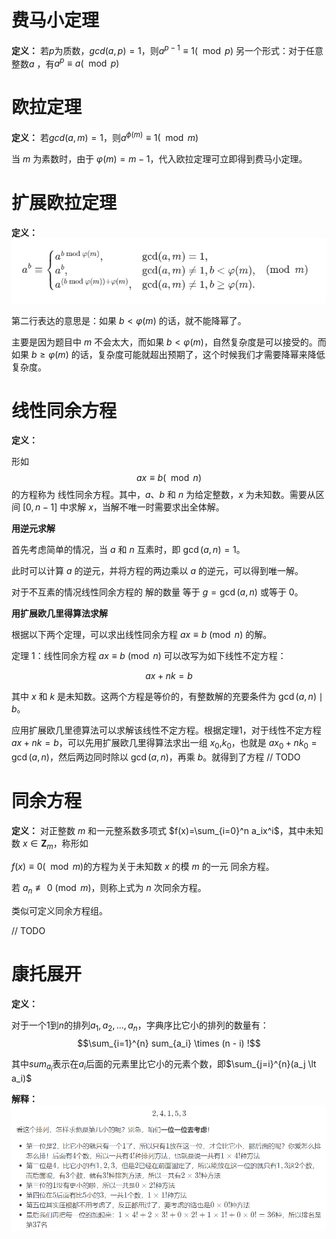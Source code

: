 # 费马小定理

**定义：**
若$p$为质数，$gcd(a,p) = 1$，则$a^{p-1} \equiv 1(\mod p)$
另一个形式：对于任意整数$a$ ，有$a^p \equiv a(\mod p)$

# 欧拉定理

**定义：**
若$gcd(a, m)=1$，则$a^{\phi(m)} \equiv 1(\mod m)$

当 $m$ 为素数时，由于 $\varphi(m) = m - 1$，代入欧拉定理可立即得到费马小定理。

# 扩展欧拉定理

**定义：**
![alt text](image.png)

第二行表达的意思是：如果 $b < \varphi(m)$ 的话，就不能降幂了。

主要是因为题目中 $m$ 不会太大，而如果 $b < \varphi(m)$，自然复杂度是可以接受的。而如果 $b \ge \varphi(m)$ 的话，复杂度可能就超出预期了，这个时候我们才需要降幂来降低复杂度。

# 线性同余方程

**定义：**

形如
$$ax \equiv b(\mod n)$$
的方程称为 线性同余方程。其中，$a$、$b$ 和 $n$ 为给定整数，$x$ 为未知数。需要从区间 $[0, n-1]$ 中求解 $x$，当解不唯一时需要求出全体解。

**用逆元求解**

首先考虑简单的情况，当 $a$ 和 $n$ 互素时，即 $\gcd(a, n) = 1$。

此时可以计算 $a$ 的逆元，并将方程的两边乘以 $a$ 的逆元，可以得到唯一解。

对于不互素的情况线性同余方程的 解的数量 等于 $g = \gcd(a, n)$ 或等于 $0$。

**用扩展欧几里得算法求解**

根据以下两个定理，可以求出线性同余方程 $ax\equiv b \pmod n$ 的解。

定理 1：线性同余方程 $ax\equiv b \pmod n$ 可以改写为如下线性不定方程：

$$ ax + nk = b$$

其中 $x$ 和 $k$ 是未知数。这两个方程是等价的，有整数解的充要条件为 $\gcd(a,n) \mid b$。

应用扩展欧几里德算法可以求解该线性不定方程。根据定理1，对于线性不定方程 $ax+nk=b$，可以先用扩展欧几里得算法求出一组 $x_0$,$k_0$，也就是 $ax_0+nk_0=\gcd(a,n)$，然后两边同时除以 $\gcd(a,n)$，再乘 $b$。就得到了方程
// TODO

# 同余方程

**定义：**
对正整数 $m$ 和一元整系数多项式 
$f(x)=\sum_{i=0}^n a_ix^i$，其中未知数 $x\in\mathbf{Z}_m$，称形如

$f(x) \equiv 0 (\mod m)$的方程为关于未知数 $x$ 的模 $m$ 的一元 同余方程。

若 $a_n\not\equiv 0\pmod m$，则称上式为 $n$ 次同余方程。

类似可定义同余方程组。

// TODO

# 康托展开

**定义：**

对于一个$1$到$n$的排列${a_1, a_2,..., a_n}$，字典序比它小的排列的数量有：
$$\sum_{i=1}^{n} sum_{a_i} \times (n - i) !$$

其中$sum_{a_i}$表示在$a_i$后面的元素里比它小的元素个数，即$\sum_{j=i}^{n}(a_j \lt a_i)$

**解释：**
![alt text](image-1.png)
